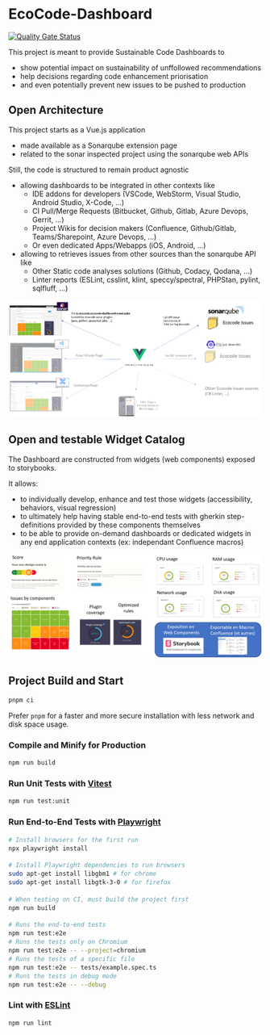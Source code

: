 # EcoCode-Dashboard

[![Quality Gate Status](https://sonarcloud.io/api/project_badges/measure?project=green-code-initiative_ecoCode-dashboard&metric=alert_status)](https://sonarcloud.io/summary/new_code?id=green-code-initiative_ecoCode-dashboard)

This project is meant to provide Sustainable Code Dashboards to 
- show potential impact on sustainability of unffollowed recommendations
- help decisions regarding code enhancement priorisation 
- and even potentially prevent new issues to be pushed to production

## Open Architecture 

This project starts as a Vue.js application
- made available as a Sonarqube extension page 
- related to the sonar inspected project using the sonarqube web APIs

Still, the code is structured to remain product agnostic
- allowing dashboards to be integrated in other contexts like
    - IDE addons for developers (VSCode, WebStorm, Visual Studio, Android Studio, X-Code, ...)
    - CI Pull/Merge Requests (Bitbucket, Github, Gitlab, Azure Devops, Gerrit, ...)
    - Project Wikis for decision makers (Confluence, Github/Gitlab, Teams/Sharepoint, Azure Devops, ...)
    - Or even dedicated Apps/Webapps (iOS, Android, ...)
- allowing to retrieves issues from other sources than the sonarqube API like
  - Other Static code  analyses solutions (Github, Codacy, Qodana, ...)
  - Linter reports (ESLint, csslint, klint, speccy/spectral, PHPStan, pylint, sqlfluff, ...)

![](documentation/open-architecture.png)

## Open and testable Widget Catalog

The Dashboard are constructed from widgets (web components) exposed to storybooks.

It allows:
- to individually develop, enhance and test those widgets (accessibility, behaviors, visual regression)
- to ultimately help having stable end-to-end tests with gherkin step-definitions provided by these components themselves
- to be able to provide on-demand dashboards or dedicated widgets in any end application contexts (ex: independant Confluence macros)

![](./documentation/dashboard-widgets.png)


## Project Build and Start

```sh
pnpm ci
```

Prefer `pnpm` for a faster and more secure installation with less network and disk space usage.

### Compile and Minify for Production

```sh
npm run build
```

### Run Unit Tests with [Vitest](https://vitest.dev/)

```sh
npm run test:unit
```

### Run End-to-End Tests with [Playwright](https://playwright.dev)

```sh
# Install browsers for the first run
npx playwright install

# Install Playwright dependencies to run browsers
sudo apt-get install libgbm1 # for chrome
sudo apt-get install libgtk-3-0 # for firefox

# When testing on CI, must build the project first
npm run build

# Runs the end-to-end tests
npm run test:e2e
# Runs the tests only on Chromium
npm run test:e2e -- --project=chromium
# Runs the tests of a specific file
npm run test:e2e -- tests/example.spec.ts
# Runs the tests in debug mode
npm run test:e2e -- --debug
```

### Lint with [ESLint](https://eslint.org/)

```sh
npm run lint
```

